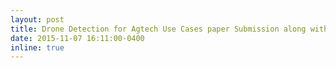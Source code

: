 ```yaml
---
layout: post
title: Drone Detection for Agtech Use Cases paper Submission along with future work in Spring and Summer 2022 (ICAN Lab). 
date: 2015-11-07 16:11:00-0400
inline: true
---
```


